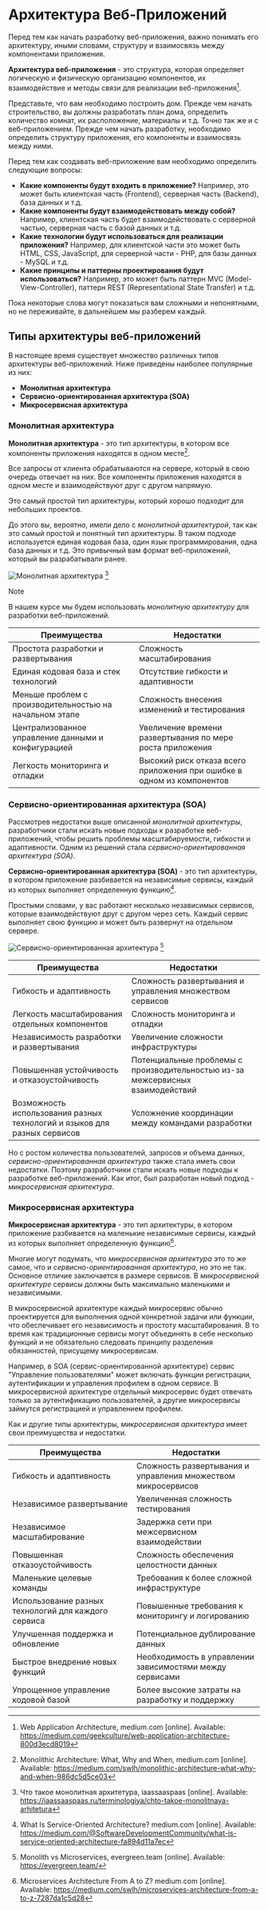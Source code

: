 # Архитектура Веб-Приложений

Перед тем как начать разработку веб-приложения, важно понимать его архитектуру, иными словами, структуру и взаимосвязь
между компонентами приложения.

**Архитектура веб-приложения** - это структура, которая определяет логическую и физическую организацию компонентов, их
взаимодействие и методы связи для реализации веб-приложения[^1].

Представьте, что вам необходимо построить дом. Прежде чем начать строительство, вы должны разработать план дома,
определить количество комнат, их расположение, материалы и т.д. Точно так же и с веб-приложением. Прежде чем начать
разработку, необходимо определить структуру приложения, его компоненты и взаимосвязь между ними.

Перед тем как создавать веб-приложение вам необходимо определить следующие вопросы:
- **Какие компоненты будут входить в приложение?** Например, это может быть клиентская часть (Frontend), серверная часть
  (Backend), база данных и т.д.
- **Какие компоненты будут взаимодействовать между собой?** Например, клиентская часть будет взаимодействовать с серверной
  частью, серверная часть с базой данных и т.д.
- **Какие технологии будут использоваться для реализации приложения?** Например, для клиентской части это может быть HTML,
  CSS, JavaScript, для серверной части - PHP, для базы данных - MySQL и т.д.
- **Какие принципы и паттерны проектирования будут использоваться?** Например, это может быть паттерн MVC (Model-View-Controller),
  паттерн REST (Representational State Transfer) и т.д.

Пока некоторые слова могут показаться вам сложными и непонятными, но не переживайте, в дальнейшем мы разберем каждый.

## Типы архитектуры веб-приложений

В настоящее время существует множество различных типов архитектуры веб-приложений. Ниже приведены наиболее популярные из них:
- **Монолитная архитектура**
- **Сервисно-ориентированная архитектура (SOA)**
- **Микросервисная архитектура**

### Монолитная архитектура

**Монолитная архитектура** - это тип архитектуры, в котором все компоненты приложения находятся в одном месте[^2].

Все запросы от клиента обрабатываются на сервере, который в свою очередь отвечает на них. Все компоненты приложения находятся в одном месте и взаимодействуют друг с другом напрямую.

Это самый простой тип архитектуры, который хорошо подходит для небольших проектов. 

До этого вы, вероятно, имели дело с _монолитной архитектурой_, так как это самый простой и понятный тип архитектуры. В таком подходе используется единая кодовая база, один язык программирования, одна база данных и т.д. Это привычный вам формат веб-приложений, который вы разрабатывали ранее.

![Монолитная архитектура](../.images/monolithic_architecture.png) [^3]

> [!NOTE]
> В нашем курсе мы будем использовать _монолитную архитектуру_ для разработки веб-приложений.

| Преимущества | Недостатки |
|--------------|------------|
| Простота разработки и развертывания | Сложность масштабирования |
| Единая кодовая база и стек технологий | Отсутствие гибкости и адаптивности |
| Меньше проблем с производительностью на начальном этапе | Сложность внесения изменений и тестирования |
| Централизованное управление данными и конфигурацией | Увеличение времени развертывания по мере роста приложения |
| Легкость мониторинга и отладки | Высокий риск отказа всего приложения при ошибке в одном из компонентов |

### Сервисно-ориентированная архитектура (SOA)

Рассмотрев недостатки выше описанной _монолитной архитектуры_, разработчики стали искать новые подходы к разработке веб-приложений, чтобы решить проблемы масштабируемости, гибкости и адаптивности. Одним из решений стала _сервисно-ориентированная архитектура (SOA)_.

**Сервисно-ориентированная архитектура (SOA)** - это тип архитектуры, в котором приложение разбивается на независимые сервисы, каждый из которых выполняет определенную функцию[^5].

Простыми словами, у вас работают несколько независимых сервисов, которые взаимодействуют друг с другом через сеть. Каждый сервис выполняет свою функцию и может быть развернут на отдельном сервере.

![Сервисно-ориентированная архитектура](../.images/soa_architecture.png) [^4]

| Преимущества | Недостатки |
|--------------|------------|
| Гибкость и адаптивность | Сложность развертывания и управления множеством сервисов |
| Легкость масштабирования отдельных компонентов | Сложность мониторинга и отладки |
| Независимость разработки и развертывания | Увеличение сложности инфраструктуры |
| Повышенная устойчивость и отказоустойчивость | Потенциальные проблемы с производительностью из-за межсервисных взаимодействий |
| Возможность использования разных технологий и языков для разных сервисов | Усложнение координации между командами разработки |


Но с ростом количества пользователей, запросов и объема данных, _сервисно-ориентированная архитектура_ также стала иметь свои недостатки. Поэтому разработчики стали искать новые подходы к разработке веб-приложений.
Как итог, был разработан новый подход - _микросервисная архитектура_.

### Микросервисная архитектура

**Микросервисная архитектура** - это тип архитектуры, в котором приложение разбивается на маленькие независимые сервисы, каждый из которых выполняет определенную функцию[^6].

Многие могут подумать, что _микросервисная архитектура_ это то же самое, что и _сервисно-ориентированная архитектура_, но это не так. Основное отличие заключается в размере сервисов. В _микросервисной архитектуре_ сервисы должны быть максимально маленькими и независимыми.

В микросервисной архитектуре каждый микросервис обычно проектируется для выполнения одной конкретной задачи или функции, что обеспечивает его независимость и простоту масштабирования. В то время как традиционные сервисы могут объединять в себе несколько функций и не обязательно следовать принципу разделения обязанностей, присущему микросервисам. 

Например, в SOA (сервис-ориентированной архитектуре) сервис "Управление пользователями" может включать функции регистрации, аутентификации и управления профилем в одном сервисе. В микросервисной архитектуре отдельный микросервис будет отвечать только за аутентификацию пользователей, а другие микросервисы займутся регистрацией и управлением профилем.

Как и другие типы архитектуры, _микросервисная архитектура_ имеет свои преимущества и недостатки.

| Преимущества | Недостатки |
|--------------|------------|
| Гибкость и адаптивность | Сложность развертывания и управления множеством микросервисов |
| Независимое развертывание | Увеличенная сложность тестирования |
| Независимое масштабирование | Задержка сети при межсервисном взаимодействии |
| Повышенная отказоустойчивость | Сложность обеспечения целостности данных |
| Маленькие целевые команды | Требования к более сложной инфраструктуре |
| Использование разных технологий для каждого сервиса | Повышенные требования к мониторингу и логированию |
| Улучшенная поддержка и обновление | Потенциальное дублирование данных |
| Быстрое внедрение новых функций | Необходимость в управлении зависимостями между сервисами |
| Упрощенное управление кодовой базой | Более высокие затраты на разработку и поддержку |



[^1]: Web Application Architecture, medium.com [online]. Available: https://medium.com/geekculture/web-application-architecture-800d3ecd8019
[^2]: Monolithic Architecture: What, Why and When, medium.com [online]. Available: https://medium.com/swlh/monolithic-architecture-what-why-and-when-986dc5d5ce03
[^3]: Что такое монолитная архитетура, iaassaaspaas [online]. Available: https://iaassaaspaas.ru/terminologiya/chto-takoe-monolitnaya-arhitetura
[^4]: Monolith vs Microservices, evergreen.team [online]. Available: https://evergreen.team/
[^5]: What Is Service-Oriented Architecture? medium.com [online]. Available: https://medium.com/@SoftwareDevelopmentCommunity/what-is-service-oriented-architecture-fa894d11a7ec
[^6]: Microservices Architecture From A to Z? medium.com [online]. Available: https://medium.com/swlh/microservices-architecture-from-a-to-z-7287da1c5d28